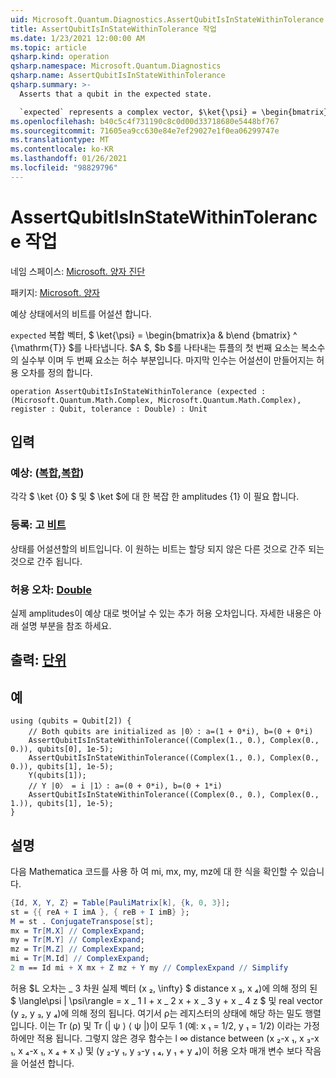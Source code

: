 ```yaml
---
uid: Microsoft.Quantum.Diagnostics.AssertQubitIsInStateWithinTolerance
title: AssertQubitIsInStateWithinTolerance 작업
ms.date: 1/23/2021 12:00:00 AM
ms.topic: article
qsharp.kind: operation
qsharp.namespace: Microsoft.Quantum.Diagnostics
qsharp.name: AssertQubitIsInStateWithinTolerance
qsharp.summary: >-
  Asserts that a qubit in the expected state.

  `expected` represents a complex vector, $\ket{\psi} = \begin{bmatrix}a & b\end{bmatrix}^{\mathrm{T}}$. The first element of the tuples representing each of $a$, $b$ is the real part of the complex number, while the second one is the imaginary part. The last argument defines the tolerance with which assertion is made.
ms.openlocfilehash: b40c5c4f731190c8c0d00d33718680e5448bf767
ms.sourcegitcommit: 71605ea9cc630e84e7ef29027e1f0ea06299747e
ms.translationtype: MT
ms.contentlocale: ko-KR
ms.lasthandoff: 01/26/2021
ms.locfileid: "98829796"
---
```

# <a name="assertqubitisinstatewithintolerance-operation"></a>AssertQubitIsInStateWithinTolerance 작업

네임 스페이스: [Microsoft. 양자 진단](xref:Microsoft.Quantum.Diagnostics)

패키지: [Microsoft. 양자](https://nuget.org/packages/Microsoft.Quantum.QSharp.Core)


예상 상태에서의 비트를 어설션 합니다.

`expected` 복합 벡터, $ \ket{\psi} = \begin{bmatrix}a & b\end {bmatrix} ^ {\mathrm{T}} $를 나타냅니다.
$A $, $b $를 나타내는 튜플의 첫 번째 요소는 복소수의 실수부 이며 두 번째 요소는 허수 부분입니다.
마지막 인수는 어설션이 만들어지는 허용 오차를 정의 합니다.

```qsharp
operation AssertQubitIsInStateWithinTolerance (expected : (Microsoft.Quantum.Math.Complex, Microsoft.Quantum.Math.Complex), register : Qubit, tolerance : Double) : Unit
```


## <a name="input"></a>입력

### <a name="expected--complexcomplex"></a>예상: ([복합](xref:Microsoft.Quantum.Math.Complex),[복합](xref:Microsoft.Quantum.Math.Complex))

각각 $ \ket {0} $ 및 $ \ket $에 대 한 복잡 한 amplitudes {1} 이 필요 합니다.


### <a name="register--qubit"></a>등록: 고 [비트](xref:microsoft.quantum.lang-ref.qubit)

상태를 어설션할의 비트입니다. 이 원하는 비트는 할당 되지 않은 다른 것으로 간주 되는 것으로 간주 됩니다.


### <a name="tolerance--double"></a>허용 오차: [Double](xref:microsoft.quantum.lang-ref.double)

실제 amplitudes이 예상 대로 벗어날 수 있는 추가 허용 오차입니다.
자세한 내용은 아래 설명 부분을 참조 하세요.



## <a name="output--unit"></a>출력: [단위](xref:microsoft.quantum.lang-ref.unit)



## <a name="example"></a>예

```qsharp
using (qubits = Qubit[2]) {
    // Both qubits are initialized as |0〉: a=(1 + 0*i), b=(0 + 0*i)
    AssertQubitIsInStateWithinTolerance((Complex(1., 0.), Complex(0., 0.)), qubits[0], 1e-5);
    AssertQubitIsInStateWithinTolerance((Complex(1., 0.), Complex(0., 0.)), qubits[1], 1e-5);
    Y(qubits[1]);
    // Y |0〉 = i |1〉: a=(0 + 0*i), b=(0 + 1*i)
    AssertQubitIsInStateWithinTolerance((Complex(0., 0.), Complex(0., 1.)), qubits[1], 1e-5);
}
```

## <a name="remarks"></a>설명

다음 Mathematica 코드를 사용 하 여 mi, mx, my, mz에 대 한 식을 확인할 수 있습니다.

```mathematica
{Id, X, Y, Z} = Table[PauliMatrix[k], {k, 0, 3}];
st = {{ reA + I imA }, { reB + I imB} };
M = st . ConjugateTranspose[st];
mx = Tr[M.X] // ComplexExpand;
my = Tr[M.Y] // ComplexExpand;
mz = Tr[M.Z] // ComplexExpand;
mi = Tr[M.Id] // ComplexExpand;
2 m == Id mi + X mx + Z mz + Y my // ComplexExpand // Simplify
```

허용 $L 오차는 \_ 3 차원 실제 벡터 (x ₂, \infty} $ distance x ₃, x ₄)에 의해 정의 된 $ \langle\psi | \psi\rangle = x \_ 1 I + x \_ 2 x + x \_ 3 y + x \_ 4 z $ 및 real vector (y ₂, y ₃, y ₄)에 의해 정의 됩니다. 여기서 ρ는 레지스터의 상태에 해당 하는 밀도 행렬입니다.
이는 Tr (ρ) 및 Tr (| ψ ⟩ ⟨ ψ |)이 모두 1 (예: x ₁ = 1/2, y ₁ = 1/2) 이라는 가정 하에만 적용 됩니다.
그렇지 않은 경우 함수는 l ∞ distance between (x ₂-x ₁, x ₃-x ₁, x ₄-x ₁, x ₄ + x ₁) 및 (y ₂-y ₁, y ₃-y ₁ ₄, y ₁ + y ₄)이 허용 오차 매개 변수 보다 작음을 어설션 합니다.